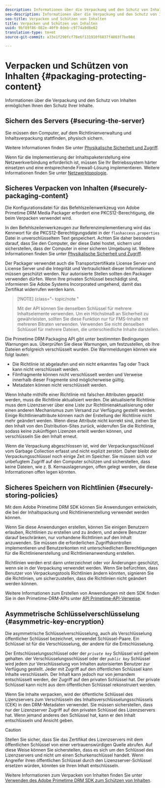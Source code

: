 ```yaml
---
description: Informationen über die Verpackung und den Schutz von Inhalten ermöglichen Ihnen den Schutz Ihrer Inhalte.
seo-description: Informationen über die Verpackung und den Schutz von Inhalten ermöglichen Ihnen den Schutz Ihrer Inhalte.
seo-title: Verpacken und Schützen von Inhalten
title: Verpacken und Schützen von Inhalten
uuid: 9bf89f86-082e-40f9-8deb-c9774a9d8e02
translation-type: tm+mt
source-git-commit: a33e1f290fcf78e6f131910f6037f4803f7be98d

---
```



# Verpacken und Schützen von Inhalten {#packaging-protecting-content}

Informationen über die Verpackung und den Schutz von Inhalten ermöglichen Ihnen den Schutz Ihrer Inhalte.

## Sichern des Servers {#securing-the-server}

Sie müssen den Computer, auf dem Richtlinienverwaltung und Inhaltsverpackung stattfinden, physisch sichern.

Weitere Informationen finden Sie unter [Physikalische Sicherheit und Zugriff](../../secure-deployment-guidelines/physical-sec-and-access.md).

Wenn für die Implementierung der Inhaltspaketerstellung eine Netzwerkverbindung erforderlich ist, müssen Sie Ihr Betriebssystem härter einsetzen und eine entsprechende Firewall-Lösung implementieren. Weitere Informationen finden Sie unter [Netzwerktopologie](../../secure-deployment-guidelines/overview/network-topology.md).

## Sicheres Verpacken von Inhalten {#securely-packaging-content}

Die Konfigurationsdatei für das Befehlszeilenwerkzeug von Adobe Primetime DRM Media Packager erfordert eine PKCS12-Berechtigung, die beim Verpacken verwendet wird.

In den Befehlszeilenwerkzeugen zur Referenzimplementierung wird das Kennwort für die PKCS12-Berechtigungsdatei in der `flashaccess.properties` Datei in unverschlüsseltem Text gespeichert. Achten Sie daher besonders darauf, dass Sie den Computer, der diese Datei hostet, sichern und sicherstellen, dass der Computer in einer sicheren Umgebung ist. Weitere Informationen finden Sie unter [Physikalische Sicherheit und Zugriff](../../secure-deployment-guidelines/physical-sec-and-access.md).

Der Packager verwendet auch die Transportzertifikate License Server und License Server und die Integrität und Vertraulichkeit dieser Informationen müssen geschützt werden. Nur autorisierte Stellen sollten den Packager verwenden dürfen. Wenn Ihre privaten Schlüssel beschädigt sind, informieren Sie Adobe Systems Incorporated umgehend, damit das Zertifikat widerrufen werden kann.

>[!NOTE] {class=&quot;- topic/note &quot;
>
>Mit der API können Sie denselben Schlüssel für mehrere Inhaltselemente verwenden. Um ein Höchstmaß an Sicherheit zu gewährleisten, sollten Sie diese Funktion nur für FMS-Inhalte mit mehreren Bitraten verwenden. Verwenden Sie nicht denselben Schlüssel für mehrere Dateien, die unterschiedliche Inhalte darstellen.

Die Primetime DRM Packaging API gibt unter bestimmten Bedingungen Warnungen aus. Überprüfen Sie diese Warnungen, um festzustellen, ob Ihre Dateien erfolgreich verschlüsselt wurden. Die Warnmeldungen können wie folgt lauten:

* Die Richtlinie ist abgelaufen und ein nicht erkanntes Tag oder Track kann nicht verschlüsselt werden.
* Filmfragmente können nicht verschlüsselt werden und Verweise innerhalb dieser Fragmente sind möglicherweise gültig.
* Metadaten können nicht verschlüsselt werden.

Wenn Inhalte mithilfe einer Richtlinie mit falschen Attributen gepackt werden, muss die Richtlinie aktualisiert werden. Die aktualisierte Richtlinie muss dem Lizenzserver über eine Liste zur Richtlinienaktualisierung oder einen anderen Mechanismus zum Versand zur Verfügung gestellt werden. Einige Richtlinienattribute können nach der Erstellung der Richtlinie nicht mehr geändert werden. Wenn diese Attribute nicht korrekt sind, ziehen Sie den Inhalt von den Distribution-Sites zurück, widerrufen Sie die Richtlinie, sodass keine zukünftigen Lizenzen erteilt werden können, und verschlüsseln Sie den Inhalt erneut.

Wenn die Verpackung abgeschlossen ist, wird der Verpackungsschlüssel vom Garbage Collection erfasst und nicht explizit zerstört. Daher bleibt der Verpackungsschlüssel noch einige Zeit im Speicher. Sie müssen sich vor unbefugtem Zugriff auf den Computer schützen und sicherstellen, dass keine Dateien, wie z. B. Kernauslagerungen, offen gelegt werden, die diese Informationen offen legen könnten.

## Sicheres Speichern von Richtlinien {#securely-storing-policies}

Mit dem Adobe Primetime DRM SDK können Sie Anwendungen entwickeln, die bei der Inhaltspackung und Richtlinienerstellung verwendet werden können.

Wenn Sie diese Anwendungen erstellen, können Sie einigen Benutzern erlauben, Richtlinien zu erstellen und zu ändern, und andere Benutzer darauf beschränken, nur vorhandene Richtlinien auf den Inhalt anzuwenden. Sie müssen die erforderlichen Zugriffskontrollen implementieren und Benutzerkonten mit unterschiedlichen Berechtigungen für die Richtlinienerstellung und Richtlinienanwendung erstellen.

Richtlinien werden erst dann unterzeichnet oder vor Änderungen geschützt, wenn sie in der Verpackung verwendet werden. Wenn Sie befürchten, dass Benutzer von Verpackungstools Richtlinien ändern könnten, signieren Sie die Richtlinien, um sicherzustellen, dass die Richtlinien nicht geändert werden können.

Weitere Informationen zum Erstellen von Anwendungen mit dem SDK finden Sie in den Primetime-DRM-APIs unter [API Primetime-API-Verweise](https://help.adobe.com/en_US/primetime/api/index.html#api-Adobe_Primetime_API_References).

## Asymmetrische Schlüsselverschlüsselung {#asymmetric-key-encryption}

Die asymmetrische Schlüsselverschlüsselung, auch als Verschlüsselung öffentlicher Schlüssel bezeichnet, verwendet Schlüssel-Paare. Ein Schlüssel ist für die Verschlüsselung, der andere für die Entschlüsselung.

Der Entschlüsselungsschlüssel oder der *`private key`* Schlüssel wird geheim gehalten. der Verschlüsselungsschlüssel oder der *`public key`* Schlüssel wird jedem zur Verschlüsselung von Inhalten autorisierten Benutzer zur Verfügung gestellt. Jeder mit Zugriff auf den öffentlichen Schlüssel kann Inhalte verschlüsseln. Der Inhalt kann jedoch nur von jemandem entschlüsselt werden, der Zugriff auf den privaten Schlüssel hat. Der private Schlüssel kann nicht aus dem öffentlichen Schlüssel rekonstruiert werden.

Wenn Sie Inhalte verpacken, wird der öffentliche Schlüssel des Lizenzservers zum Verschlüsseln des Inhaltsverschlüsselungsschlüssels (CEK) in den DRM-Metadaten verwendet. Sie müssen sicherstellen, dass nur der Lizenzserver Zugriff auf den privaten Schlüssel des Lizenzservers hat. Wenn jemand anderes den Schlüssel hat, kann er den Inhalt entschlüsseln und Ansicht geben.

>[!CAUTION]
>
>Stellen Sie sicher, dass Sie das Zertifikat des Lizenzservers mit dem öffentlichen Schlüssel von einer vertrauenswürdigen Quelle abrufen. Auf diese Weise können Sie sicherstellen, dass es sich um den Schlüssel des Lizenzservers und nicht um einen Schurkenschlüssel handelt. Wenn Angreifer ihren öffentlichen Schlüssel durch den Lizenzserver-Schlüssel ersetzen würden, könnten sie Ihren Inhalt entschlüsseln.

Weitere Informationen zum Verpacken von Inhalten finden Sie unter [Verwenden des Adobe Primetime DRM SDK zum Schützen von Inhalten](https://helpx.adobe.com/content/dam/help/en/primetime/drm/drm_protecting_content.pdf).